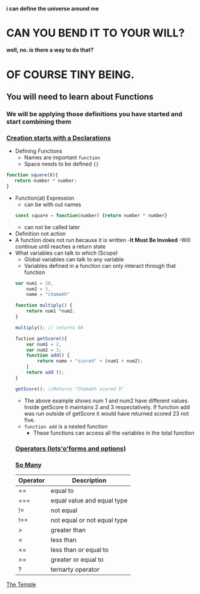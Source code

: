 #### i can define the universe around me

# CAN YOU BEND IT TO YOUR WILL?

#### well, no. is there a way to do that?

# OF COURSE TINY BEING.
## You will need to learn about Functions
### We will be applying those definitions you have started and start combining them

### [Creation starts with a Declarations](https://developer.mozilla.org/en-US/docs/Web/JavaScript/Guide/Expressions_and_Operators)
 - Defining Functions
   - Names are important `function`
   - Space needs to be defined `{}`
 ``` javascript
 function square(X){
    return number * number;
 }
 ```
 - Function(al) Expression
   - can be with out names
   ``` javascript
   const square = function(number) {return number * number}
   ```
   - can not be called later
 - Definition not action
  - A function does not run because it is written
  -__It Must Be Invoked__
  -Will continue until reaches a return state
 - What variables can talk to which (Scope)
    - Global variables can talk to any variable
    - Variables defined in a function can only interact through that function
    ``` javascript
    var num1 = 20,
        num2 = 3,
        name = "chamakh"

    function multiply() {
        return num1 *num2;
    }

    multiply(); // returns 60

    fuction getScore(){
        var num1 = 2,
        var num2 = 3;
        function add() {
            return name + "scored" + (num1 + num2);
        }
        return add ();
    }

    getScore(); //Returns "Chamakh scored 5"
    ```
    - The above example shows num 1 and num2 have different values. Inside getScore it maintains 2 and 3 respectatively. If function add was run outside of getScore it would have returned scored 23 not five.
    - `function add` is a nested function
      - These functions can access all the variables in the total function 
    ### [Operators (lots'o'forms and options)](https://developer.mozilla.org/en-US/docs/Web/JavaScript/Guide/Expressions_and_Operators)
    ### [So Many](https://www.w3schools.com/js/js_operators.asp)
    |Operator|Description|
    |---|---|
    |==|equal to|
    |===|equal value and equal type|
    |!=| not equal|
    |!==|not equal or not equal type|
    |>|greater than|
    |<|less than|
    |<=|less than or equal to|
    |>=|greater or equal to|
    |?|ternarty operator|

[The Temple](intro.md)

    
